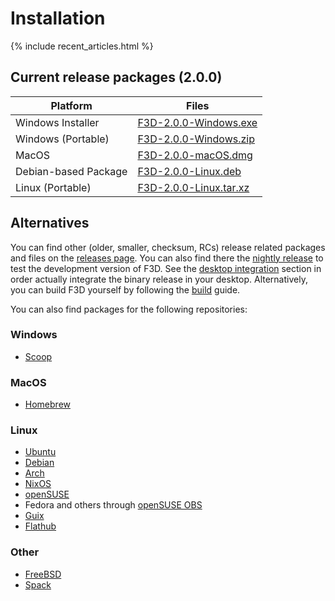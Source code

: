 # Installation

{% include recent_articles.html %}

## Current release packages (2.0.0)

| Platform | Files |
| -------- | ----- |
| Windows Installer | [F3D-2.0.0-Windows.exe](https://github.com/f3d-app/f3d/releases/download/v2.0.0/F3D-2.0.0-Windows-x86_64-raytracing.exe) |
| Windows (Portable) | [F3D-2.0.0-Windows.zip](https://github.com/f3d-app/f3d/releases/download/v2.0.0/F3D-2.0.0-Windows-x86_64-raytracing.zip) |
| MacOS | [F3D-2.0.0-macOS.dmg](https://github.com/f3d-app/f3d/releases/download/v2.0.0/F3D-2.0.0-macOS-x86_64-raytracing.dmg) |
| Debian-based Package | [F3D-2.0.0-Linux.deb](https://github.com/f3d-app/f3d/releases/download/v2.0.0/F3D-2.0.0-Linux-x86_64-raytracing.deb) |
| Linux (Portable) | [F3D-2.0.0-Linux.tar.xz](https://github.com/f3d-app/f3d/releases/download/v2.0.0/F3D-2.0.0-Linux-x86_64-raytracing.tar.xz) |

## Alternatives

You can find other (older, smaller, checksum, RCs) release related packages and files on the [releases page](https://github.com/f3d-app/f3d/releases).
You can also find there the [nightly release](https://github.com/f3d-app/f3d/releases/tag/nightly) to test the development version of F3D.
See the [desktop integration](DESKTOP_INTEGRATION.md) section in order actually integrate the binary release in your desktop.
Alternatively, you can build F3D yourself by following the [build](../dev/BUILD.md) guide.

You can also find packages for the following repositories:

### Windows

- [Scoop](https://scoop.sh/#/apps?q=f3d&s=0&d=1&o=true)

### MacOS

- [Homebrew](https://formulae.brew.sh/formula/f3d)

### Linux

- [Ubuntu](https://packages.ubuntu.com/search?keywords=f3d&searchon=names&exact=1&suite=all&section=all)
- [Debian](https://packages.debian.org/search?keywords=f3d&searchon=names&exact=1&suite=all&section=all)
- [Arch](https://archlinux.org/packages/community/x86_64/f3d/)
- [NixOS](https://search.nixos.org/packages?query=f3d)
- [openSUSE](https://software.opensuse.org/package/f3d)
- Fedora and others through [openSUSE OBS](https://build.opensuse.org/package/show/home:AndnoVember:F3D/f3d)
- [Guix](https://packages.guix.gnu.org/packages/f3d/)
- [Flathub](https://flathub.org/apps/details/io.github.f3d_app.f3d)

### Other

- [FreeBSD](https://cgit.freebsd.org/ports/tree/graphics/f3d)
- [Spack](https://packages.spack.io/package.html?name=f3d)
